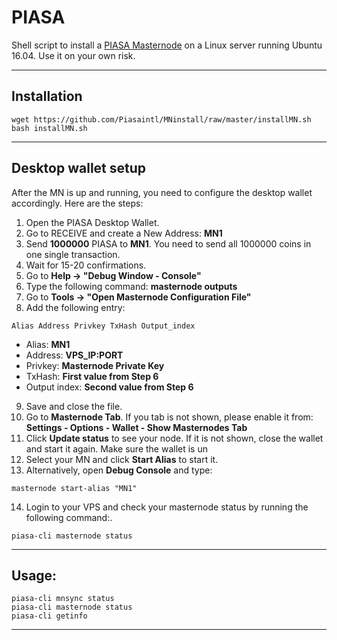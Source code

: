 # PIASA
Shell script to install a [PIASA Masternode](https://piasa.io) on a Linux server running Ubuntu 16.04. Use it on your own risk.
***

## Installation
```
wget https://github.com/Piasaintl/MNinstall/raw/master/installMN.sh
bash installMN.sh
```
***

## Desktop wallet setup  

After the MN is up and running, you need to configure the desktop wallet accordingly. Here are the steps:  
1. Open the PIASA Desktop Wallet.  
2. Go to RECEIVE and create a New Address: **MN1**  
3. Send **1000000** PIASA to **MN1**. You need to send all 1000000 coins in one single transaction.
4. Wait for 15-20 confirmations.  
5. Go to **Help -> "Debug Window - Console"**  
6. Type the following command: **masternode outputs**
7. Go to  **Tools -> "Open Masternode Configuration File"**
8. Add the following entry:
```
Alias Address Privkey TxHash Output_index
```
* Alias: **MN1**
* Address: **VPS_IP:PORT**
* Privkey: **Masternode Private Key**
* TxHash: **First value from Step 6**
* Output index:  **Second value from Step 6**
9. Save and close the file.
10. Go to **Masternode Tab**. If you tab is not shown, please enable it from: **Settings - Options - Wallet - Show Masternodes Tab**
11. Click **Update status** to see your node. If it is not shown, close the wallet and start it again. Make sure the wallet is un
12. Select your MN and click **Start Alias** to start it.
13. Alternatively, open **Debug Console** and type:
```
masternode start-alias "MN1"
```
14. Login to your VPS and check your masternode status by running the following command:.
```
piasa-cli masternode status
```
***

## Usage:
```
piasa-cli mnsync status
piasa-cli masternode status  
piasa-cli getinfo
```

***